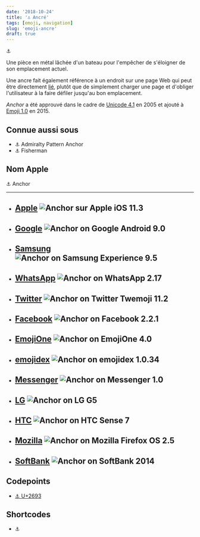 ```yaml
---
date: '2018-10-24'
title: '⚓ Ancré'
tags: [emoji, navigation]
slug: 'emoji-ancre'
draft: true
---
```

⚓

Une pièce en métal lâchée d'un bateau pour l'empêcher de s'éloigner de son emplacement actuel.

Une ancre fait également référence à un endroit sur une page Web qui peut être directement [lié](https://emojipedia.org/link-symbol/), plutôt que de simplement charger une page et d'obliger l'utilisateur à la faire défiler jusqu'au bon emplacement.

_Anchor_ a été approuvé dans le cadre de [Unicode 4.1](https://emojipedia.org/unicode-4.1/) en 2005 et ajouté à [Emoji 1.0](https://emojipedia.org/emoji-1.0/) en 2015.


## Connue aussi sous 

  * ⚓ Admiralty Pattern Anchor
  * ⚓ Fisherman

## Nom Apple

⚓ Anchor

---
* ## [Apple](https://emojipedia.org/apple/) ![Anchor sur Apple iOS 11.3](https://emojipedia-us.s3.dualstack.us-west-1.amazonaws.com/thumbs/120/apple/129/anchor_2693.png)

* ## [Google](https://emojipedia.org/google/) ![Anchor on Google Android 9.0](https://emojipedia-us.s3.dualstack.us-west-1.amazonaws.com/thumbs/120/google/146/anchor_2693.png)

* ## [Samsung](https://emojipedia.org/samsung/) ![Anchor on Samsung Experience 9.5](https://emojipedia-us.s3.dualstack.us-west-1.amazonaws.com/thumbs/120/samsung/148/anchor_2693.png)
* ## [WhatsApp](https://emojipedia.org/whatsapp/) ![Anchor on WhatsApp 2.17](https://emojipedia-us.s3.dualstack.us-west-1.amazonaws.com/thumbs/120/whatsapp/116/anchor_2693.png)
* ## [Twitter](https://emojipedia.org/twitter/) ![Anchor on Twitter Twemoji 11.2](https://emojipedia-us.s3.dualstack.us-west-1.amazonaws.com/thumbs/120/twitter/154/anchor_2693.png)
* ## [Facebook](https://emojipedia.org/facebook/) ![Anchor on Facebook 2.2.1](https://emojipedia-us.s3.dualstack.us-west-1.amazonaws.com/thumbs/120/facebook/138/anchor_2693.png)
* ## [EmojiOne](https://emojipedia.org/emojione/) ![Anchor on EmojiOne 4.0](https://emojipedia-us.s3.dualstack.us-west-1.amazonaws.com/thumbs/120/emojione/151/anchor_2693.png)
* ## [emojidex](https://emojipedia.org/emojidex/) ![Anchor on emojidex 1.0.34](https://emojipedia-us.s3.dualstack.us-west-1.amazonaws.com/thumbs/120/emojidex/112/anchor_2693.png)
* ## [Messenger](https://emojipedia.org/messenger/) ![Anchor on Messenger 1.0](https://emojipedia-us.s3.dualstack.us-west-1.amazonaws.com/thumbs/120/facebook/65/anchor_2693.png)
* ## [LG](https://emojipedia.org/lg/) ![Anchor on LG G5](https://emojipedia-us.s3.dualstack.us-west-1.amazonaws.com/thumbs/120/lg/57/anchor_2693.png)
* ## [HTC](https://emojipedia.org/htc/) ![Anchor on HTC Sense 7](https://emojipedia-us.s3.dualstack.us-west-1.amazonaws.com/thumbs/120/htc/37/anchor_2693.png)
* ## [Mozilla](https://emojipedia.org/mozilla/) ![Anchor on Mozilla Firefox OS 2.5](https://emojipedia-us.s3.dualstack.us-west-1.amazonaws.com/thumbs/120/mozilla/36/anchor_2693.png)
* ## [SoftBank](https://emojipedia.org/softbank/) ![Anchor on SoftBank 2014](https://emojipedia-us.s3.dualstack.us-west-1.amazonaws.com/thumbs/120/softbank/145/anchor_2693.png)

## Codepoints

  * [⚓ U+2693](https://emojipedia.org/emoji/%E2%9A%93/)

## Shortcodes

  * :anchor:
  


